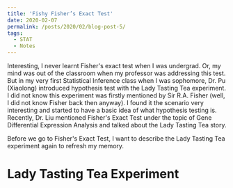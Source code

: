 ```yaml
---
title: 'Fishy Fisher’s Exact Test'
date: 2020-02-07
permalink: /posts/2020/02/blog-post-5/
tags:
  - STAT
  - Notes
---
```


Interesting, I never learnt Fisher's exact test when I was undergrad. Or, my mind was out of the classroom when my professor was addressing this test. But in my very first Statistical Inference class when I was sophomore, Dr. Pu (Xiaolong) introduced hypothesis test with the Lady Tasting Tea experiment. I did not know this experiment was firstly mentioned by Sir R.A. Fisher (well, I did not know Fisher back then anyway). I found it the scenario very interesting and started to have a basic idea of what hypothesis testing is. Recently, Dr. Liu mentioned Fisher's Exact Test under the topic of Gene Differential Expression Analysis and talked about the Lady Tasting Tea story.

Before we go to Fisher's Exact Test, I want to describe the Lady Tasting Tea experiment again to refresh my memory. 

# Lady Tasting Tea Experiment

